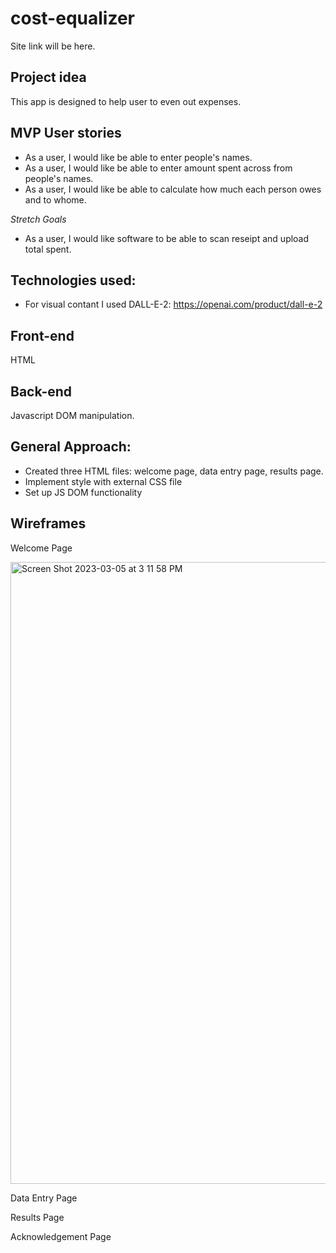 # cost-equalizer

Site link will be here.

## Project idea

This app is designed to help user to even out expenses.

## MVP User stories
- As a user, I would like be able to enter people's names. 
- As a user, I would like be able to enter amount spent across from people's names.
- As a user, I would like be able to calculate how much each person owes and to whome.

*Stretch Goals*
- As a user, I would like software to be able to scan reseipt and upload total spent. 


## Technologies used:
- For visual contant I used DALL-E-2: https://openai.com/product/dall-e-2

## Front-end
HTML

## Back-end
Javascript DOM manipulation.


## General Approach:
- Created three HTML files: welcome page, data entry page, results page.
- Implement style with external CSS file
- Set up JS DOM functionality 



## Wireframes

Welcome Page

<img width="995" alt="Screen Shot 2023-03-05 at 3 11 58 PM" src="https://user-images.githubusercontent.com/101619380/222983440-003d9f4b-8628-4c6f-870b-76f1f11ba6eb.png">



Data Entry Page


Results Page


Acknowledgement Page







